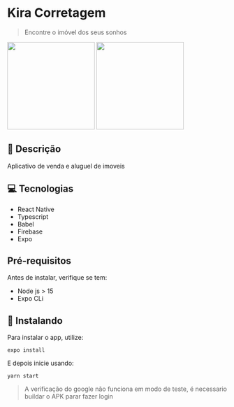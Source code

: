 # Kira Corretagem

> Encontre o imóvel dos seus sonhos
<p float="left">
 <img src="./readme/Android.svg" width="200">
 <img src="./readme/IOS.svg" width="200">
</p>

## 📝 Descrição

Aplicativo de venda e aluguel de imoveis

## 💻 Tecnologias

- React Native
- Typescript
- Babel
- Firebase
- Expo

## Pré-requisitos
Antes de instalar, verifique se tem:
- Node js > 15
- Expo CLi

## 🚀 Instalando

Para instalar o app, utilize:

```Batchfile
expo install
```

E depois inicie usando:

```Batchfile
yarn start
```
> A verificação do google não funciona em modo de teste, é necessario buildar o APK parar fazer login